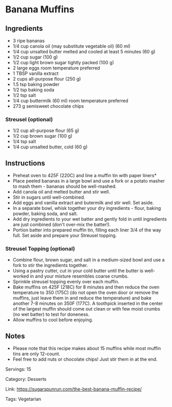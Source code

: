 # Banana Muffins

## Ingredients
- 3 ripe bananas
- 1/4 cup canola oil (may substitute vegetable oil) (60 ml)
- 1/4 cup unsalted butter melted and cooled at least 5 minutes (60 g)
- 1/2 cup sugar (100 g)
- 1/2 cup light brown sugar tightly packed (100 g)
- 2 large eggs room temperature preferred
- 1 TBSP vanilla extract
- 2 cups all-purpose flour (250 g)
- 1.5 tsp baking powder
- 1/2 tsp baking soda
- 1/2 tsp salt
- 1/4 cup buttermilk (60 ml) room temperature preferred
- 273 g semisweet chocolate chips

### Streusel (optional)
- 1/2 cup all-purpose flour (65 g)
- 1/2 cup brown sugar (100 g)
- 1/4 tsp salt
- 1/4 cup unsalted butter, cold (60 g)

## Instructions
- Preheat oven to 425F (220C) and line a muffin tin with paper liners*
- Place peeled bananas in a large bowl and use a fork or a potato masher to mash them - bananas should be well-mashed.
- Add canola oil and melted butter and stir well.
- Stir in sugars until well-combined.
- Add eggs and vanilla extract and butermilk and stir well. Set aside.
- In a separate bowl, whisk together your dry ingredients - flour, baking powder, baking soda, and salt.
- Add dry ingredients to your wet batter and gently fold in until ingredients are just combined (don't over-mix the batter!).
- Portion batter into prepared muffin tin, filling each liner 3/4 of the way full. Set aside and prepare your Streusel topping.

### Streusel Topping (optional)
- Combine flour, brown sugar, and salt in a medium-sized bowl and use a fork to stir the ingredients together.
- Using a pastry cutter, cut in your cold butter until the butter is well-worked in and your mixture resembles coarse crumbs.
- Sprinkle streusel topping evenly over each muffin.
- Bake muffins on 425F (218C) for 8 minutes and then reduce the oven temperature to 350 (175C) (do not open the oven door or remove the muffins, just leave them in and reduce the temperature) and bake another 7-8 minutes on 350F (177C). A toothpick inserted in the center of the largest muffin should come out clean or with few moist crumbs (no wet batter) to test for doneness.
- Allow muffins to cool before enjoying.

## Notes
- Please note that this recipe makes about 15 muffins while most muffin tins are only 12-count.
- Feel free to add nuts or chocolate chips! Just stir them in at the end.

Servings: 15

Category: Desserts

Link: https://sugarspunrun.com/the-best-banana-muffin-recipe/

Tags: Vegetarian
